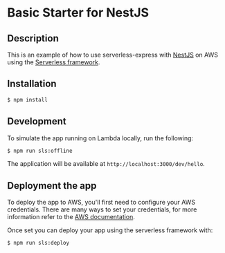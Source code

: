# Basic Starter for NestJS

## Description

This is an example of how to use serverless-express with [NestJS](https://github.com/nestjs/nest) on AWS using the [Serverless framework](https://www.serverless.com/).

## Installation

```bash
$ npm install
```

## Development

To simulate the app running on Lambda locally, run the following:

```bash
$ npm run sls:offline
```

The application will be available at `http://localhost:3000/dev/hello`.

## Deployment the app

To deploy the app to AWS, you'll first need to configure your AWS credentials. There are many ways
to set your credentials, for more information refer to the [AWS documentation](https://docs.aws.amazon.com/cli/latest/userguide/cli-configure-quickstart.html).

Once set you can deploy your app using the serverless framework with:

```bash
$ npm run sls:deploy
```